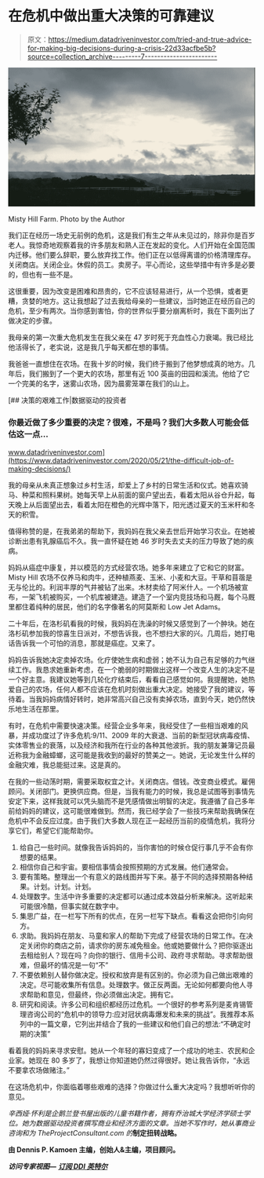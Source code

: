 # 在危机中做出重大决策的可靠建议

> 原文：<https://medium.datadriveninvestor.com/tried-and-true-advice-for-making-big-decisions-during-a-crisis-22d33acfbe5b?source=collection_archive---------7----------------------->

![](img/063804bfe1bca6c4d03c596b39cfe884.png)

Misty Hill Farm. Photo by the Author

我们正在经历一场史无前例的危机，这是我们有生之年从未见过的，除非你是百岁老人。我惊奇地观察着我的许多朋友和熟人正在发起的变化。人们开始在全国范围内迁移。他们要么辞职，要么放弃找工作。他们正在以低得离谱的价格清理库存。关闭商店。关闭企业。休假的员工。卖房子。平心而论，这些举措中有许多是必要的，但也有一些不是。

这很重要，因为改变是困难和昂贵的，它不应该轻易进行，从一个恐惧，或者更糟，贪婪的地方。这让我想起了过去我给母亲的一些建议，当时她正在经历自己的危机，至少有两次。当你感到害怕，你的世界似乎要分崩离析时，我在下面列出了做决定的步骤。

我母亲的第一次重大危机发生在我父亲在 47 岁时死于充血性心力衰竭。我已经比他活得长了，老实说，这是我几乎每天都在想的事情。

我爸爸一直想住在农场。在我十岁的时候，我们终于搬到了他梦想成真的地方。几年后，我们搬到了一个更大的农场，那里有近 100 英亩的田园和溪流。他给了它一个完美的名字，迷雾山农场，因为晨雾笼罩在我们的山上。

[](https://www.datadriveninvestor.com/2020/05/21/the-difficult-job-of-making-decisions/) [## 决策的艰难工作|数据驱动的投资者

### 你最近做了多少重要的决定？很难，不是吗？我们大多数人可能会低估这一点…

www.datadriveninvestor.com](https://www.datadriveninvestor.com/2020/05/21/the-difficult-job-of-making-decisions/) 

我的母亲从未真正想象过乡村生活，却爱上了乡村的日常生活和仪式。她喜欢骑马、种菜和照料果树。她每天早上从前面的窗户望出去，看着太阳从谷仓升起，每天晚上从后面望出去，看着太阳在橙色的光辉中落下，阳光透过夏天的玉米秆和冬天的积雪。

值得称赞的是，在我弟弟的帮助下，我妈妈在我父亲去世后开始学习农业。在她被诊断出患有乳腺癌后不久。我一直怀疑在她 46 岁时失去丈夫的压力导致了她的疾病。

妈妈从癌症中康复，并以模范的方式经营农场。她多年来建立了它和它的财富。Misty Hill 农场不仅养马和肉牛，还种植燕麦、玉米、小麦和大豆。干草和苜蓿是无与伦比的。利润丰厚的气井被钻了出来。木材卖给了阿米什人。一个机场被宣布，一架飞机被购买，一个机库被建造。建造了一个室内竞技场和马厩，每个马厩里都住着纯种的居民，他们的名字像著名的阿莫斯和 Low Jet Adams。

二十年后，在洛杉矶看我的时候，我妈妈在洗澡的时候又感觉到了一个肿块。她在洛杉矶参加我的惊喜生日派对，不想告诉我，也不想扫大家的兴。几周后，她打电话告诉我一个可怕的消息，那就是癌症。又来了。

妈妈告诉我她决定卖掉农场。化疗使她生病和虚弱；她不认为自己有足够的力气继续工作。我恳求她重新考虑，在一个脆弱的时期做出这样一个改变人生的决定不是一个好主意。我建议她等到几轮化疗结束后，看看自己感觉如何。我提醒她，她热爱自己的农场，任何人都不应该在危机时刻做出重大决定。她接受了我的建议，等待着。当我妈妈病情好转时，她非常高兴自己没有卖掉农场，直到今天，她仍然快乐地生活在那里。

有时，在危机中需要快速决策。经营企业多年来，我经受住了一些相当艰难的风暴，并成功度过了许多危机:9/11、2009 年的大衰退、当前的新型冠状病毒疫情、实体零售业的衰落，以及经济和我所在行业的各种其他波折。我的朋友兼簿记员最近称我为金融蟑螂，这可能是我收到的最好的赞美之一。她说，无论发生什么样的金融灾难，我总能挺过来。这是真的。

在我的一些动荡时期，需要采取权宜之计。关闭商店。借钱。改变商业模式。雇佣顾问。关闭部门。更换供应商。但是，当我有能力的时候，我总是试图等到事情先安定下来，这样我就可以凭头脑而不是凭感情做出明智的决定。我遵循了自己多年前给妈妈的建议，这可能很难做到。然而，我已经学会了一些技巧来帮助我确保在危机中不会反应过度。由于我们大多数人现在正一起经历当前的疫情危机，我将分享它们，希望它们能帮助你。

1.  给自己一些时间。就像我告诉妈妈的，当你害怕的时候仓促行事几乎不会有你想要的结果。
2.  相信你自己和宇宙。要相信事情会按照预期的方式发展。他们通常会。
3.  要有策略。整理出一个有意义的路线图并写下来。基于不同的选择预期各种结果。计划。计划。计划。
4.  处理数字。生活中许多重要的决定都可以通过成本效益分析来解决。这听起来可能很冷酷，但事实就在数字中。
5.  集思广益，在一栏写下所有的优点，在另一栏写下缺点。看看这会把你引向何方。
6.  求助。我妈妈在朋友、马童和家人的帮助下完成了经营农场的日常工作。在决定关闭你的商店之前，请求你的房东减免租金。他或她要做什么？把你驱逐出去租给别人？现在吗？向你的银行、信用卡公司、政府寻求帮助。寻求帮助很难，但最坏的情况是一句“不”
7.  不要依赖别人替你做决定。授权和放弃是有区别的。你必须为自己做出艰难的决定。尽可能收集所有信息。处理数字。做正反两面。无论如何都要向他人寻求帮助和意见，但最终，你必须做出决定。拥有它。
8.  研究和阅读。许多公司和组织都经历过危机。一个很好的参考系列是麦肯锡管理咨询公司的“危机中的领导力:应对冠状病毒爆发和未来的挑战”。我推荐本系列中的一篇文章，它列出并结合了我的一些建议和他们自己的想法:“不确定时期的决策”

看着我的妈妈来寻求安慰。她从一个年轻的寡妇变成了一个成功的地主、农民和企业家。她现在 80 多岁了，我想让你知道她仍然过得很好。她让我告诉你，“永远不要拿农场做赌注。”

在这场危机中，你面临着哪些艰难的选择？你做过什么重大决定吗？我想听听你的意见。

*辛西娅·怀利是企鹅兰登书屋出版的儿童书籍作者，拥有乔治城大学经济学硕士学位。她为数据驱动投资者撰写商业和经济方面的文章。当她不写作时，她从事商业咨询和为 TheProjectConsultant.com 的*[](http://www.theprojectconsultant.com/)**制定扭转战略。**

**由 Dennis P. Kamoen 主编，创始人&主编，项目顾问。**

***访问专家视图—** [**订阅 DDI 英特尔**](https://datadriveninvestor.com/ddi-intel)*